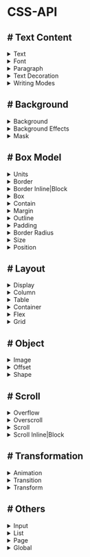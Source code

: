 # CSS-API


## # Text Content

<details><summary>Text</summary><blockquote>

  * [`color`](https://developer.mozilla.org/en-US/docs/Web/CSS/color)
  * [`text-align`](https://developer.mozilla.org/en-US/docs/Web/CSS/text-align)
  * [`text-align-last`](https://developer.mozilla.org/en-US/docs/Web/CSS/text-align-last)
  * [`text-indent`](https://developer.mozilla.org/en-US/docs/Web/CSS/text-indent)
  * [`text-overflow`](https://developer.mozilla.org/en-US/docs/Web/CSS/text-overflow)
  * [`text-rendering`](https://developer.mozilla.org/en-US/docs/Web/CSS/text-rendering)
  * [`text-transform`](https://developer.mozilla.org/en-US/docs/Web/CSS/text-transform)
  * [`text-wrap`](https://developer.mozilla.org/en-US/docs/Web/CSS/text-wrap)
  * [`-webkit-text-stroke`](https://developer.mozilla.org/en-US/docs/Web/CSS/-webkit-text-stroke)
  * [`-webkit-text-stroke-width`](https://developer.mozilla.org/en-US/docs/Web/CSS/-webkit-text-stroke-width)
  * [`-webkit-text-stroke-color`](https://developer.mozilla.org/en-US/docs/Web/CSS/-webkit-text-stroke-color)
  * [`-webkit-text-fill-color`](https://developer.mozilla.org/en-US/docs/Web/CSS/-webkit-text-fill-color)
  * [`-webkit-text-security`](https://developer.mozilla.org/en-US/docs/Web/CSS/-webkit-text-security)
  * [`ruby-position`](https://developer.mozilla.org/en-US/docs/Web/CSS/ruby-position)
  * [`math-depth`](https://developer.mozilla.org/en-US/docs/Web/CSS/math-depth)
  * [`math-style`](https://developer.mozilla.org/en-US/docs/Web/CSS/math-style)
</blockquote></details>

<details><summary>Font</summary><blockquote>

  * [`font`](https://developer.mozilla.org/en-US/docs/Web/CSS/font)
    * [`font-family`](https://developer.mozilla.org/en-US/docs/Web/CSS/font-family)
    * [`font-size`](https://developer.mozilla.org/en-US/docs/Web/CSS/font-size)
    * [`font-stretch`](https://developer.mozilla.org/en-US/docs/Web/CSS/font-stretch)
    * [`font-style`](https://developer.mozilla.org/en-US/docs/Web/CSS/font-style)
    * [`font-variant`](https://developer.mozilla.org/en-US/docs/Web/CSS/font-variant)
      * [`font-variant-alternates`](https://developer.mozilla.org/en-US/docs/Web/CSS/font-variant-alternates)
      * [`font-variant-caps`](https://developer.mozilla.org/en-US/docs/Web/CSS/font-variant-caps)
      * [`font-variant-east-asian`](https://developer.mozilla.org/en-US/docs/Web/CSS/font-variant-east-asian)
      * [`font-variant-ligatures`](https://developer.mozilla.org/en-US/docs/Web/CSS/font-variant-ligatures)
      * [`font-variant-numeric`](https://developer.mozilla.org/en-US/docs/Web/CSS/font-variant-numeric)
      * [`font-variant-position`](https://developer.mozilla.org/en-US/docs/Web/CSS/font-variant-position)
    * [`font-weight`](https://developer.mozilla.org/en-US/docs/Web/CSS/font-weight)
    * [`font-optical-sizing`](https://developer.mozilla.org/en-US/docs/Web/CSS/font-optical-sizing)
    * [`font-kerning`](https://developer.mozilla.org/en-US/docs/Web/CSS/font-kerning)
    * [`font-feature-settings`](https://developer.mozilla.org/en-US/docs/Web/CSS/font-feature-settings)
    * [`font-variation-settings`](https://developer.mozilla.org/en-US/docs/Web/CSS/font-variation-settings)
  * [`font-synthesis`](https://developer.mozilla.org/en-US/docs/Web/CSS/font-synthesis)
    * [`font-synthesis-weight`](https://developer.mozilla.org/en-US/docs/Web/CSS/font-synthesis-weight)
    * [`font-synthesis-style`](https://developer.mozilla.org/en-US/docs/Web/CSS/font-synthesis-style)
    * [`font-synthesis-small-caps`](https://developer.mozilla.org/en-US/docs/Web/CSS/font-synthesis-small-caps)
  * [`font-palette`](https://developer.mozilla.org/en-US/docs/Web/CSS/font-palette)
</blockquote></details>

<details><summary>Paragraph</summary><blockquote>

  * [`line-break`](https://developer.mozilla.org/en-US/docs/Web/CSS/line-break)
  * [`line-height`](https://developer.mozilla.org/en-US/docs/Web/CSS/line-height)
  * [`letter-spacing`](https://developer.mozilla.org/en-US/docs/Web/CSS/letter-spacing)
  * [`quotes`](https://developer.mozilla.org/en-US/docs/Web/CSS/quotes)
  * [`hyphens`](https://developer.mozilla.org/en-US/docs/Web/CSS/hyphens)
  * [`hypenate-character`](https://developer.mozilla.org/en-US/docs/Web/CSS/hypenate-character)
  * [`tab-size`](https://developer.mozilla.org/en-US/docs/Web/CSS/tab-size)
  * [`white-space`](https://developer.mozilla.org/en-US/docs/Web/CSS/white-space)
  * [`overflow-wrap`](https://developer.mozilla.org/en-US/docs/Web/CSS/overflow-wrap)
  * [`└= word-wrap`](https://www.w3schools.com/cssref/css3_pr_word-wrap.php)
  * [`word-break`](https://developer.mozilla.org/en-US/docs/Web/CSS/word-break)
  * [`word-spacing`](https://developer.mozilla.org/en-US/docs/Web/CSS/word-spacing)
  * [`-webkit-line-clamp`](https://developer.mozilla.org/en-US/docs/Web/CSS/-webkit-line-clamp)
</blockquote></details>

<details><summary>Text Decoration</summary><blockquote>

  * [`text-decoration`](https://developer.mozilla.org/en-US/docs/Web/CSS/text-decoration)
    * [`text-decoration-color`](https://developer.mozilla.org/en-US/docs/Web/CSS/text-decoration-color)
    * [`text-decoration-line`](https://developer.mozilla.org/en-US/docs/Web/CSS/text-decoration-line)
    * [`text-decoration-style`](https://developer.mozilla.org/en-US/docs/Web/CSS/text-decoration-style)
    * [`text-decoration-thickness`](https://developer.mozilla.org/en-US/docs/Web/CSS/text-decoration-thickness)
  * [`text-decoration-skip-ink`](https://developer.mozilla.org/en-US/docs/Web/CSS/text-decoration-skip-ink)
  * [`text-emphasis`](https://developer.mozilla.org/en-US/docs/Web/CSS/text-emphasis)
    * [`text-emphasis-color`](https://developer.mozilla.org/en-US/docs/Web/CSS/text-emphasis-color)
    * [`text-emphasis-style`](https://developer.mozilla.org/en-US/docs/Web/CSS/text-emphasis-style)
  * [`text-emphasis-position`](https://developer.mozilla.org/en-US/docs/Web/CSS/text-emphasis-position)
  * [`text-shadow`](https://developer.mozilla.org/en-US/docs/Web/CSS/text-shadow)
  * [`text-underline-offset`](https://developer.mozilla.org/en-US/docs/Web/CSS/text-underline-offset)
  * [`text-underline-position`](https://developer.mozilla.org/en-US/docs/Web/CSS/text-underline-position)
</blockquote></details>

<details><summary>Writing Modes</summary><blockquote>

  * [`direction`](https://developer.mozilla.org/en-US/docs/Web/CSS/direction)
  * [`text-combine-upright`](https://developer.mozilla.org/en-US/docs/Web/CSS/-webkit-text-combine)
  * `-webkit-text-combine`
  * [`text-orientation`](https://developer.mozilla.org/en-US/docs/Web/CSS/text-orientation)
  * [`unicode-bidi`](https://developer.mozilla.org/en-US/docs/Web/CSS/unicode-bidi)
  * [`writing-mode`](https://developer.mozilla.org/en-US/docs/Web/CSS/writing-mode)
</blockquote></details>


## # Background

<details><summary>Background</summary><blockquote>

  * [`background`](https://developer.mozilla.org/en-US/docs/Web/CSS/background)
    * [`background-attachment`](https://developer.mozilla.org/en-US/docs/Web/CSS/background-attachment)
    * [`background-clip`](https://developer.mozilla.org/en-US/docs/Web/CSS/background-clip)
    * [`background-color`](https://developer.mozilla.org/en-US/docs/Web/CSS/background-color)
    * [`background-image`](https://developer.mozilla.org/en-US/docs/Web/CSS/background-image)
    * [`background-origin`](https://developer.mozilla.org/en-US/docs/Web/CSS/background-origin)
    * [`background-repeat`](https://developer.mozilla.org/en-US/docs/Web/CSS/background-repeat)
    * [`background-size`](https://developer.mozilla.org/en-US/docs/Web/CSS/background-size)
    * [`background-position`](https://developer.mozilla.org/en-US/docs/Web/CSS/background-position)
      * [`background-position-x`](https://developer.mozilla.org/en-US/docs/Web/CSS/background-position-x)
      * [`background-position-y`](https://developer.mozilla.org/en-US/docs/Web/CSS/background-position-y)
</blockquote></details>

<details><summary>Background Effects</summary><blockquote>

  * [`background-blend-mode`](https://developer.mozilla.org/en-US/docs/Web/CSS/background-blend-mode)
  * [`mix-blend-mode`](https://developer.mozilla.org/en-US/docs/Web/CSS/mix-blend-mode)
  * [`backdrop-filter`](https://developer.mozilla.org/en-US/docs/Web/CSS/backdrop-filter)
  * [`filter`](https://developer.mozilla.org/en-US/docs/Web/CSS/filter)
  * [`isolation`](https://developer.mozilla.org/en-US/docs/Web/CSS/isolation)
</blockquote></details>


<details><summary>Mask</summary><blockquote>

  * [`mask`](https://developer.mozilla.org/en-US/docs/Web/CSS/mask)
    * [`mask-clip`](https://developer.mozilla.org/en-US/docs/Web/CSS/mask-clip)
    * [`mask-composite`](https://developer.mozilla.org/en-US/docs/Web/CSS/mask-composite)
    * [`mask-image`](https://developer.mozilla.org/en-US/docs/Web/CSS/mask-image)
    * [`mask-mode`](https://developer.mozilla.org/en-US/docs/Web/CSS/mask-mode)
    * [`mask-origin`](https://developer.mozilla.org/en-US/docs/Web/CSS/mask-origin)
    * [`mask-position`](https://developer.mozilla.org/en-US/docs/Web/CSS/mask-position)
      * [`-webkit-mask-position-x`](https://developer.mozilla.org/en-US/docs/Web/CSS/-webkit-mask-position-x)
      * [`-webkit-mask-position-y`](https://developer.mozilla.org/en-US/docs/Web/CSS/-webkit-mask-position-y)
    * [`mask-repeat`](https://developer.mozilla.org/en-US/docs/Web/CSS/mask-repeat)
    * [`mask-size`](https://developer.mozilla.org/en-US/docs/Web/CSS/mask-size)

  * [`mask-type`](https://developer.mozilla.org/en-US/docs/Web/CSS/mask-type)
</blockquote></details>

## # Box Model

<details><summary>Units</summary><blockquote>

  * [`units`](https://github.com/jabed-web-dev/CSS-API/blob/main/units.md)
</blockquote></details>

<details><summary>Border</summary><blockquote>

  * [`border`](https://developer.mozilla.org/en-US/docs/Web/CSS/border)
    * [`border-color`](https://developer.mozilla.org/en-US/docs/Web/CSS/border-color)
    * [`border-style`](https://developer.mozilla.org/en-US/docs/Web/CSS/border-style)
    * [`border-width`](https://developer.mozilla.org/en-US/docs/Web/CSS/border-width)
    * [`border-left`](https://developer.mozilla.org/en-US/docs/Web/CSS/border-left)
      * [`border-left-color`](https://developer.mozilla.org/en-US/docs/Web/CSS/border-left-color)
      * [`border-left-style`](https://developer.mozilla.org/en-US/docs/Web/CSS/border-left-style)
      * [`border-left-width`](https://developer.mozilla.org/en-US/docs/Web/CSS/border-left-width)
    * [`border-right`](https://developer.mozilla.org/en-US/docs/Web/CSS/border-right)
      * [`border-right-color`](https://developer.mozilla.org/en-US/docs/Web/CSS/border-right-color)
      * [`border-right-style`](https://developer.mozilla.org/en-US/docs/Web/CSS/border-right-style)
      * [`border-right-width`](https://developer.mozilla.org/en-US/docs/Web/CSS/border-right-width)
    * [`border-top`](https://developer.mozilla.org/en-US/docs/Web/CSS/border-top)
      * [`border-top-color`](https://developer.mozilla.org/en-US/docs/Web/CSS/border-top-color)
      * [`border-top-style`](https://developer.mozilla.org/en-US/docs/Web/CSS/border-top-style)
      * [`border-top-width`](https://developer.mozilla.org/en-US/docs/Web/CSS/border-top-width)
    * [`border-bottom`](https://developer.mozilla.org/en-US/docs/Web/CSS/border-bottom)
      * [`border-bottom-color`](https://developer.mozilla.org/en-US/docs/Web/CSS/border-bottom-color)
      * [`border-bottom-style`](https://developer.mozilla.org/en-US/docs/Web/CSS/border-bottom-style)
      * [`border-bottom-width`](https://developer.mozilla.org/en-US/docs/Web/CSS/border-bottom-width)
    * [`border-image`](https://developer.mozilla.org/en-US/docs/Web/CSS/border-image)
      * [`border-image-outset`](https://developer.mozilla.org/en-US/docs/Web/CSS/border-image-outset)
      * [`border-image-repeat`](https://developer.mozilla.org/en-US/docs/Web/CSS/border-image-repeat)
      * [`border-image-slice`](https://developer.mozilla.org/en-US/docs/Web/CSS/border-image-slice)
      * [`border-image-source`](https://developer.mozilla.org/en-US/docs/Web/CSS/border-image-source)
      * [`border-image-width`](https://developer.mozilla.org/en-US/docs/Web/CSS/border-image-width)
</blockquote></details>


<details><summary>Border Inline|Block</summary><blockquote>

  * [`border-inline`](https://developer.mozilla.org/en-US/docs/Web/CSS/border-inline)
    * [`border-inline-color`](https://developer.mozilla.org/en-US/docs/Web/CSS/border-inline-color)
    * [`border-inline-style`](https://developer.mozilla.org/en-US/docs/Web/CSS/border-inline-style)
    * [`border-inline-width`](https://developer.mozilla.org/en-US/docs/Web/CSS/border-inline-width)
    * [`border-inline-end`](https://developer.mozilla.org/en-US/docs/Web/CSS/border-inline-end)
      * [`border-inline-end-color`](https://developer.mozilla.org/en-US/docs/Web/CSS/border-inline-end-color)
      * [`border-inline-end-style`](https://developer.mozilla.org/en-US/docs/Web/CSS/border-inline-end-style)
      * [`border-inline-end-width`](https://developer.mozilla.org/en-US/docs/Web/CSS/border-inline-end-width)
    * [`border-inline-start`](https://developer.mozilla.org/en-US/docs/Web/CSS/border-inline-start)
      * [`border-inline-start-color`](https://developer.mozilla.org/en-US/docs/Web/CSS/border-inline-start-color)
      * [`border-inline-start-style`](https://developer.mozilla.org/en-US/docs/Web/CSS/border-inline-start-style)
      * [`border-inline-start-width`](https://developer.mozilla.org/en-US/docs/Web/CSS/border-inline-start-width)

  * [`border-block`](https://developer.mozilla.org/en-US/docs/Web/CSS/border-block)
    * [`border-block-color`](https://developer.mozilla.org/en-US/docs/Web/CSS/border-block-color)
    * [`border-block-style`](https://developer.mozilla.org/en-US/docs/Web/CSS/border-block-style)
    * [`border-block-width`](https://developer.mozilla.org/en-US/docs/Web/CSS/border-block-width)
    * [`border-block-end`](https://developer.mozilla.org/en-US/docs/Web/CSS/border-block-end)
      * [`border-block-end-color`](https://developer.mozilla.org/en-US/docs/Web/CSS/border-block-end-color)
      * [`border-block-end-style`](https://developer.mozilla.org/en-US/docs/Web/CSS/border-block-end-style)
      * [`border-block-end-width`](https://developer.mozilla.org/en-US/docs/Web/CSS/border-block-end-width)
    * [`border-block-start`](https://developer.mozilla.org/en-US/docs/Web/CSS/border-block-start)
      * [`border-block-start-color`](https://developer.mozilla.org/en-US/docs/Web/CSS/border-block-start-color)
      * [`border-block-start-style`](https://developer.mozilla.org/en-US/docs/Web/CSS/border-block-start-style)
      * [`border-block-start-width`](https://developer.mozilla.org/en-US/docs/Web/CSS/border-block-start-width)
</blockquote></details>


<details><summary>Box</summary><blockquote>

  * [`box-sizing`](https://developer.mozilla.org/en-US/docs/Web/CSS/box-sizing)
  * [`box-shadow`](https://developer.mozilla.org/en-US/docs/Web/CSS/box-shadow)
  * [`box-decoration-break`](https://developer.mozilla.org/en-US/docs/Web/CSS/box-decoration-break)
  * `-webkit-box-decoration-break`
  * [`resize`](https://developer.mozilla.org/en-US/docs/Web/CSS/resize)
</blockquote></details>


<details><summary>Contain</summary><blockquote>

  * [`contain`](https://developer.mozilla.org/en-US/docs/Web/CSS/contain)
  * [`contain-intrinsic-size`](https://developer.mozilla.org/en-US/docs/Web/CSS/contain-intrinsic-size)
    * [`contain-intrinsic-width`](https://developer.mozilla.org/en-US/docs/Web/CSS/contain-intrinsic-width)
    * [`contain-intrinsic-height`](https://developer.mozilla.org/en-US/docs/Web/CSS/contain-intrinsic-height)

  Inline|Block
  * [`contain-intrinsic-inline-size`](https://developer.mozilla.org/en-US/docs/Web/CSS/contain-intrinsic-inline-size)
  * [`contain-intrinsic-block-size`](https://developer.mozilla.org/en-US/docs/Web/CSS/contain-intrinsic-block-size)
</blockquote></details>


<details><summary>Margin</summary><blockquote>

  * [`margin`](https://developer.mozilla.org/en-US/docs/Web/CSS/margin)
    * [`margin-bottom`](https://developer.mozilla.org/en-US/docs/Web/CSS/margin-bottom)
    * [`margin-left`](https://developer.mozilla.org/en-US/docs/Web/CSS/margin-left)
    * [`margin-right`](https://developer.mozilla.org/en-US/docs/Web/CSS/margin-right)
    * [`margin-top`](https://developer.mozilla.org/en-US/docs/Web/CSS/margin-top)

  Inline|Block
  * [`margin-inline`](https://developer.mozilla.org/en-US/docs/Web/CSS/margin-inline)
    * [`margin-inline-end`](https://developer.mozilla.org/en-US/docs/Web/CSS/margin-inline-end)
    * [`margin-inline-start`](https://developer.mozilla.org/en-US/docs/Web/CSS/margin-inline-start)
  * [`margin-block`](https://developer.mozilla.org/en-US/docs/Web/CSS/margin-block)
    * [`margin-block-end`](https://developer.mozilla.org/en-US/docs/Web/CSS/margin-block-end)
    * [`margin-block-start`](https://developer.mozilla.org/en-US/docs/Web/CSS/margin-block-start)
</blockquote></details>


<details><summary>Outline</summary><blockquote>

  * [`outline`](https://developer.mozilla.org/en-US/docs/Web/CSS/outline)
    * [`outline-color`](https://developer.mozilla.org/en-US/docs/Web/CSS/outline-color)
    * [`outline-style`](https://developer.mozilla.org/en-US/docs/Web/CSS/outline-style)
    * [`outline-width`](https://developer.mozilla.org/en-US/docs/Web/CSS/outline-width)
  * [`outline-offset`](https://developer.mozilla.org/en-US/docs/Web/CSS/outline-offset)
</blockquote></details>


<details><summary>Padding</summary><blockquote>

  * [`padding`](https://developer.mozilla.org/en-US/docs/Web/CSS/padding)
    * [`padding-left`](https://developer.mozilla.org/en-US/docs/Web/CSS/padding-left)
    * [`padding-right`](https://developer.mozilla.org/en-US/docs/Web/CSS/padding-right)
    * [`padding-top`](https://developer.mozilla.org/en-US/docs/Web/CSS/padding-top)
    * [`padding-bottom`](https://developer.mozilla.org/en-US/docs/Web/CSS/padding-bottom)

  Inline|Block
  * [`padding-inline`](https://developer.mozilla.org/en-US/docs/Web/CSS/paddin-inlineg)
    * [`padding-inline-end`](https://developer.mozilla.org/en-US/docs/Web/CSS/padding-inline-end)
    * [`padding-inline-start`](https://developer.mozilla.org/en-US/docs/Web/CSS/padding-inline-start)
  * [`padding-block`](https://developer.mozilla.org/en-US/docs/Web/CSS/padding-block)
    * [`padding-block-end`](https://developer.mozilla.org/en-US/docs/Web/CSS/padding-block-end)
    * [`padding-block-start`](https://developer.mozilla.org/en-US/docs/Web/CSS/padding-block-start)
</blockquote></details>


<details><summary>Border Radius</summary><blockquote>

  * [`border-radius`](https://developer.mozilla.org/en-US/docs/Web/CSS/border-radius)
    * [`border-top-left-radius`](https://developer.mozilla.org/en-US/docs/Web/CSS/border-top-left-radius)
    * [`border-top-right-radius`](https://developer.mozilla.org/en-US/docs/Web/CSS/border-top-right-radius)
    * [`border-bottom-left-radius`](https://developer.mozilla.org/en-US/docs/Web/CSS/border-bottom-left-radius)
    * [`border-bottom-right-radius`](https://developer.mozilla.org/en-US/docs/Web/CSS/border-bottom-right-radius)

  Inline|Block
  * [`border-start-start-radius`](https://developer.mozilla.org/en-US/docs/Web/CSS/border-start-start-radius)
  * [`border-start-end-radius`](https://developer.mozilla.org/en-US/docs/Web/CSS/border-start-end-radius)
  * [`border-end-end-radius`](https://developer.mozilla.org/en-US/docs/Web/CSS/border-end-end-radius)
  * [`border-end-start-radius`](https://developer.mozilla.org/en-US/docs/Web/CSS/border-end-start-radius)
</blockquote></details>


<details><summary>Size</summary><blockquote>

  * [`height`](https://developer.mozilla.org/en-US/docs/Web/CSS/height)
  * [`width`](https://developer.mozilla.org/en-US/docs/Web/CSS/width)
  * [`max-height`](https://developer.mozilla.org/en-US/docs/Web/CSS/max-height)
  * [`max-width`](https://developer.mozilla.org/en-US/docs/Web/CSS/max-width)
  * [`min-height`](https://developer.mozilla.org/en-US/docs/Web/CSS/min-height)
  * [`min-width`](https://developer.mozilla.org/en-US/docs/Web/CSS/min-width)
  * [`aspect-ratio`](https://developer.mozilla.org/en-US/docs/Web/CSS/aspect-ratio)

  Inline|Block
  * [`inline-size`](https://developer.mozilla.org/en-US/docs/Web/CSS/inline-size)
  * [`max-inline-size`](https://developer.mozilla.org/en-US/docs/Web/CSS/max-inline-size)
  * [`min-inline-size`](https://developer.mozilla.org/en-US/docs/Web/CSS/min-inline-size)
  * [`block-size`](https://developer.mozilla.org/en-US/docs/Web/CSS/block-size)
  * [`max-block-size`](https://developer.mozilla.org/en-US/docs/Web/CSS/max-block-size)
  * [`min-block-size`](https://developer.mozilla.org/en-US/docs/Web/CSS/min-block-size)
</blockquote></details>


<details><summary>Position</summary><blockquote>

  * [`position`](https://developer.mozilla.org/en-US/docs/Web/CSS/position)
  * [`inset`](https://developer.mozilla.org/en-US/docs/Web/CSS/inset)
    * [`top`](https://developer.mozilla.org/en-US/docs/Web/CSS/top)
    * [`left`](https://developer.mozilla.org/en-US/docs/Web/CSS/left)
    * [`right`](https://developer.mozilla.org/en-US/docs/Web/CSS/right)
    * [`bottom`](https://developer.mozilla.org/en-US/docs/Web/CSS/bottom)
  * [`z-index`](https://developer.mozilla.org/en-US/docs/Web/CSS/z-index)
  * [`float`](https://developer.mozilla.org/en-US/docs/Web/CSS/float)
  * [`clear`](https://developer.mozilla.org/en-US/docs/Web/CSS/clear)

  Inline|Block
  * [`inset-inline`](https://developer.mozilla.org/en-US/docs/Web/CSS/inset-inline)
    * [`inset-inline-end`](https://developer.mozilla.org/en-US/docs/Web/CSS/inset-inline-end)
    * [`inset-inline-start`](https://developer.mozilla.org/en-US/docs/Web/CSS/inset-inline-start)
  * [`inset-block`](https://developer.mozilla.org/en-US/docs/Web/CSS/inset-block)
    * [`inset-block-end`](https://developer.mozilla.org/en-US/docs/Web/CSS/inset-block-end)
    * [`inset-block-start`](https://developer.mozilla.org/en-US/docs/Web/CSS/inset-block-start)
</blockquote></details>

## # Layout

<details><summary>Display</summary><blockquote>

  * [`display`](https://developer.mozilla.org/en-US/docs/Web/CSS/display)
  * [`visibility`](https://developer.mozilla.org/en-US/docs/Web/CSS/visibility)
</blockquote></details>

<details><summary>Column</summary><blockquote>

  * [`columns`](https://developer.mozilla.org/en-US/docs/Web/CSS/columns)
    * [`column-count`](https://developer.mozilla.org/en-US/docs/Web/CSS/column-count)
    * [`column-width`](https://developer.mozilla.org/en-US/docs/Web/CSS/column-width)
  * [`column-fill`](https://developer.mozilla.org/en-US/docs/Web/CSS/column-fill)
  * [`column-span`](https://developer.mozilla.org/en-US/docs/Web/CSS/column-span)
  * [`column-rule`](https://developer.mozilla.org/en-US/docs/Web/CSS/column-rule)
    * [`column-rule-color`](https://developer.mozilla.org/en-US/docs/Web/CSS/column-rule-color)
    * [`column-rule-style`](https://developer.mozilla.org/en-US/docs/Web/CSS/column-rule-style)
    * [`column-rule-width`](https://developer.mozilla.org/en-US/docs/Web/CSS/column-rule-width)
  * [`column-gap`](https://developer.mozilla.org/en-US/docs/Web/CSS/column-gap)
</blockquote></details>

<details><summary>Table</summary><blockquote>

  * [`table-layout`](https://developer.mozilla.org/en-US/docs/Web/CSS/table-layout)
  * [`border-collapse`](https://developer.mozilla.org/en-US/docs/Web/CSS/border-collapse)
  * [`border-spacing`](https://developer.mozilla.org/en-US/docs/Web/CSS/border-spacing)
  * [`caption-side`](https://developer.mozilla.org/en-US/docs/Web/CSS/caption-side)
  * [`empty-cells`](https://developer.mozilla.org/en-US/docs/Web/CSS/empty-cells)
  * [`vertical-align`](https://developer.mozilla.org/en-US/docs/Web/CSS/vertical-align)
</blockquote></details>

<details><summary>Container</summary><blockquote>

  * [`container`](https://developer.mozilla.org/en-US/docs/Web/CSS/container)
    * [`container-name`](https://developer.mozilla.org/en-US/docs/Web/CSS/container-name)
    * [`container-type`](https://developer.mozilla.org/en-US/docs/Web/CSS/container-type)
</blockquote></details>

<details><summary>Flex</summary><blockquote>

  Container
  * [`flex-flow`](https://developer.mozilla.org/en-US/docs/Web/CSS/flex-flow)
    * [`flex-direction`](https://developer.mozilla.org/en-US/docs/Web/CSS/flex-direction)
    * [`flex-wrap`](https://developer.mozilla.org/en-US/docs/Web/CSS/flex-wrap)
  * [`place-content`](https://developer.mozilla.org/en-US/docs/Web/CSS/place-content)
    * [`align-content`](https://developer.mozilla.org/en-US/docs/Web/CSS/align-content)
    * [`justify-content`](https://developer.mozilla.org/en-US/docs/Web/CSS/justify-content)
  * [`align-items`](https://developer.mozilla.org/en-US/docs/Web/CSS/align-items)
  * [`gap`](https://developer.mozilla.org/en-US/docs/Web/CSS/gap)
    * [`row-gap`](https://developer.mozilla.org/en-US/docs/Web/CSS/row-gap)
    * [`column-gap`](https://developer.mozilla.org/en-US/docs/Web/CSS/column-gap)

  Item
  * [`flex`](https://developer.mozilla.org/en-US/docs/Web/CSS/flex)
    * [`flex-grow`](https://developer.mozilla.org/en-US/docs/Web/CSS/flex-grow)
    * [`flex-shrink`](https://developer.mozilla.org/en-US/docs/Web/CSS/flex-shrink)
    * [`flex-basis`](https://developer.mozilla.org/en-US/docs/Web/CSS/flex-basis)
  * [`order`](https://developer.mozilla.org/en-US/docs/Web/CSS/order)
  * [`align-self`](https://developer.mozilla.org/en-US/docs/Web/CSS/align-self)
</blockquote></details>

<details><summary>Grid</summary><blockquote>

  Container
  * [`grid`](https://developer.mozilla.org/en-US/docs/Web/CSS/grid)
    * [`grid-auto-columns`](https://developer.mozilla.org/en-US/docs/Web/CSS/grid-auto-columns)
    * [`grid-auto-flow`](https://developer.mozilla.org/en-US/docs/Web/CSS/grid-auto-flow)
    * [`grid-auto-rows`](https://developer.mozilla.org/en-US/docs/Web/CSS/grid-auto-rows)
    * [`grid-template`](https://developer.mozilla.org/en-US/docs/Web/CSS/grid-template)
      * [`grid-template-areas`](https://developer.mozilla.org/en-US/docs/Web/CSS/grid-template-areas)
      * [`grid-template-columns`](https://developer.mozilla.org/en-US/docs/Web/CSS/grid-template-columns)
      * [`grid-template-rows`](https://developer.mozilla.org/en-US/docs/Web/CSS/grid-template-rows)
  * [`place-content`](https://developer.mozilla.org/en-US/docs/Web/CSS/place-content)
    * [`align-content`](https://developer.mozilla.org/en-US/docs/Web/CSS/align-content)
    * [`justify-content`](https://developer.mozilla.org/en-US/docs/Web/CSS/justify-content)
  * [`place-items`](https://developer.mozilla.org/en-US/docs/Web/CSS/place-items)
    * [`align-items`](https://developer.mozilla.org/en-US/docs/Web/CSS/align-items)
    * [`justify-items`](https://developer.mozilla.org/en-US/docs/Web/CSS/justify-items)
  * [`gap`](https://developer.mozilla.org/en-US/docs/Web/CSS/gap)
    * [`row-gap`](https://developer.mozilla.org/en-US/docs/Web/CSS/row-gap)
    * [`column-gap`](https://developer.mozilla.org/en-US/docs/Web/CSS/column-gap)

  Item
  * [`grid-area`](https://developer.mozilla.org/en-US/docs/Web/CSS/grid-area)
    * [`grid-column`](https://developer.mozilla.org/en-US/docs/Web/CSS/grid-column)
      * [`grid-column-end`](https://developer.mozilla.org/en-US/docs/Web/CSS/grid-column-end)
      * [`grid-column-start`](https://developer.mozilla.org/en-US/docs/Web/CSS/grid-column-start)
    * [`grid-row`](https://developer.mozilla.org/en-US/docs/Web/CSS/grid-row)
      * [`grid-row-end`](https://developer.mozilla.org/en-US/docs/Web/CSS/grid-row-end)
      * [`grid-row-start`](https://developer.mozilla.org/en-US/docs/Web/CSS/grid-row-start)
  * [`order`](https://developer.mozilla.org/en-US/docs/Web/CSS/order)
  * [`place-self`](https://developer.mozilla.org/en-US/docs/Web/CSS/place-self)
    * [`align-self`](https://developer.mozilla.org/en-US/docs/Web/CSS/align-self)
    * [`justify-self`](https://developer.mozilla.org/en-US/docs/Web/CSS/justify-self)
</blockquote></details>


## # Object

<details><summary>Image</summary><blockquote>

  * [`image-orientation`](https://developer.mozilla.org/en-US/docs/Web/CSS/image-orientation)
  * [`image-rendering`](https://developer.mozilla.org/en-US/docs/Web/CSS/image-rendering)
  * [`object-fit`](https://developer.mozilla.org/en-US/docs/Web/CSS/object-fit)
  * [`object-position`](https://developer.mozilla.org/en-US/docs/Web/CSS/object-position)
  * [`clip-path`](https://developer.mozilla.org/en-US/docs/Web/CSS/clip-path)
  * [`vertical-align`](https://developer.mozilla.org/en-US/docs/Web/CSS/vertical-align)
</blockquote></details>

<details><summary>Offset</summary><blockquote>

  * [`offset`](https://developer.mozilla.org/en-US/docs/Web/CSS/offset)
    * [`offset-anchor`](https://developer.mozilla.org/en-US/docs/Web/CSS/offset-anchor)
    * [`offset-distance`](https://developer.mozilla.org/en-US/docs/Web/CSS/offset-distance)
    * [`offset-path`](https://developer.mozilla.org/en-US/docs/Web/CSS/offset-path)
    * [`offset-position`](https://developer.mozilla.org/en-US/docs/Web/CSS/offset-position)
    * [`offset-rotate`](https://developer.mozilla.org/en-US/docs/Web/CSS/offset-rotate)
</blockquote></details>


<details><summary>Shape</summary><blockquote>

  * [`shape-image-threshold`](https://developer.mozilla.org/en-US/docs/Web/CSS/shape-image-threshold)
  * [`shape-margin`](https://developer.mozilla.org/en-US/docs/Web/CSS/shape-margin)
  * [`shape-outside`](https://developer.mozilla.org/en-US/docs/Web/CSS/shape-outside)
</blockquote></details>


## # Scroll

<details><summary>Overflow</summary><blockquote>

  * [`overflow`](https://developer.mozilla.org/en-US/docs/Web/CSS/overflow)
    * [`overflow-x`](https://developer.mozilla.org/en-US/docs/Web/CSS/overflow-x)
    * [`overflow-y`](https://developer.mozilla.org/en-US/docs/Web/CSS/overflow-y)
  * [`overflow-anchor`](https://developer.mozilla.org/en-US/docs/Web/CSS/overflow-anchor)
  * [`overflow-clip-margin`](https://developer.mozilla.org/en-US/docs/Web/CSS/overflow-clip-margin)
</blockquote></details>


<details><summary>Overscroll</summary><blockquote>

  * [`overscroll-behavior`](https://developer.mozilla.org/en-US/docs/Web/CSS/overscroll-behavior)
  * [`overscroll-behavior-x`](https://developer.mozilla.org/en-US/docs/Web/CSS/overscroll-behavior-x)
  * [`overscroll-behavior-y`](https://developer.mozilla.org/en-US/docs/Web/CSS/overscroll-behavior-y)

  Inline|Block
  * [`overscroll-behavior-inline`](https://developer.mozilla.org/en-US/docs/Web/CSS/overscroll-behavior-inline)
  * [`overscroll-behavior-block`](https://developer.mozilla.org/en-US/docs/Web/CSS/overscroll-behavior-block)
</blockquote></details>


<details><summary>Scroll</summary><blockquote>

  * [`scroll-behavior`](https://developer.mozilla.org/en-US/docs/Web/CSS/scroll-behavior)
  * [`scroll-margin`](https://developer.mozilla.org/en-US/docs/Web/CSS/scroll-margin)
    * [`scroll-margin-left`](https://developer.mozilla.org/en-US/docs/Web/CSS/scroll-margin-left)
    * [`scroll-margin-right`](https://developer.mozilla.org/en-US/docs/Web/CSS/scroll-margin-right)
    * [`scroll-margin-top`](https://developer.mozilla.org/en-US/docs/Web/CSS/scroll-margin-top)
    * [`scroll-margin-bottom`](https://developer.mozilla.org/en-US/docs/Web/CSS/scroll-margin-bottom)
  * [`scroll-padding`](https://developer.mozilla.org/en-US/docs/Web/CSS/scroll-padding)
    * [`scroll-padding-left`](https://developer.mozilla.org/en-US/docs/Web/CSS/scroll-padding-left)
    * [`scroll-padding-right`](https://developer.mozilla.org/en-US/docs/Web/CSS/scroll-padding-right)
    * [`scroll-padding-top`](https://developer.mozilla.org/en-US/docs/Web/CSS/scroll-padding-top)
    * [`scroll-padding-bottom`](https://developer.mozilla.org/en-US/docs/Web/CSS/croll-padding-bottom)
  * [`scroll-snap-align`](https://developer.mozilla.org/en-US/docs/Web/CSS/scroll-snap-align)
  * [`scroll-snap-stop`](https://developer.mozilla.org/en-US/docs/Web/CSS/scroll-snap-stop)
  * [`scroll-snap-type`](https://developer.mozilla.org/en-US/docs/Web/CSS/scroll-snap-type)
  * [`scrollbar-gutter`](https://developer.mozilla.org/en-US/docs/Web/CSS/scrollbar-gutter)
</blockquote></details>

<details><summary>Scroll Inline|Block</summary><blockquote>

  * [`scroll-margin-inline`](https://developer.mozilla.org/en-US/docs/Web/CSS/scroll-margin-inline)
    * [`scroll-margin-inline-end`](https://developer.mozilla.org/en-US/docs/Web/CSS/scroll-margin-inline-end)
    * [`scroll-margin-inline-start`](https://developer.mozilla.org/en-US/docs/Web/CSS/scroll-margin-inline-start)
  * [`scroll-margin-block`](https://developer.mozilla.org/en-US/docs/Web/CSS/scroll-margin-block)
    * [`scroll-margin-block-end`](https://developer.mozilla.org/en-US/docs/Web/CSS/scroll-margin-block-end)
    * [`scroll-margin-block-start`](https://developer.mozilla.org/en-US/docs/Web/CSS/scroll-margin-block-start)
  * [`scroll-padding-inline`](https://developer.mozilla.org/en-US/docs/Web/CSS/scroll-padding-inline)
    * [`scroll-padding-inline-end`](https://developer.mozilla.org/en-US/docs/Web/CSS/scroll-padding-inline-end)
    * [`scroll-padding-inline-start`](https://developer.mozilla.org/en-US/docs/Web/CSS/scroll-padding-inline-start)
  * [`scroll-padding-block`](https://developer.mozilla.org/en-US/docs/Web/CSS/scroll-padding-block)
    * [`scroll-padding-block-end`](https://developer.mozilla.org/en-US/docs/Web/CSS/scroll-padding-block-end)
    * [`scroll-padding-block-start`](https://developer.mozilla.org/en-US/docs/Web/CSS/scroll-padding-block-start)
</blockquote></details>


## # Transformation

<details><summary>Animation</summary><blockquote>

  * [`animation`](https://developer.mozilla.org/en-US/docs/Web/CSS/animation)
    * [`animation-name`](https://developer.mozilla.org/en-US/docs/Web/CSS/animation-name)
    * [`animation-delay`](https://developer.mozilla.org/en-US/docs/Web/CSS/animation-delay)
    * [`animation-direction`](https://developer.mozilla.org/en-US/docs/Web/CSS/animation-direction)
    * [`animation-duration`](https://developer.mozilla.org/en-US/docs/Web/CSS/animation-duration)
    * [`animation-fill-mode`](https://developer.mozilla.org/en-US/docs/Web/CSS/animation-fill-mode)
    * [`animation-iteration-count`](https://developer.mozilla.org/en-US/docs/Web/CSS/animation-iteration-count)
    * [`animation-play-state`](https://developer.mozilla.org/en-US/docs/Web/CSS/animation-play-state)
    * [`animation-timing-function`](https://developer.mozilla.org/en-US/docs/Web/CSS/animation-timing-function)
  * [`animation-composition`](https://developer.mozilla.org/en-US/docs/Web/CSS/animation-composition)
</blockquote></details>

<details><summary>Transition</summary><blockquote>

  * [`transition`](https://developer.mozilla.org/en-US/docs/Web/CSS/transition)
    * [`transition-delay`](https://developer.mozilla.org/en-US/docs/Web/CSS/transition-delay)
    * [`transition-duration`](https://developer.mozilla.org/en-US/docs/Web/CSS/transition-duration)
    * [`transition-property`](https://developer.mozilla.org/en-US/docs/Web/CSS/transition-property)
    * [`transition-timing-function`](https://developer.mozilla.org/en-US/docs/Web/CSS/transition-timing-function)
</blockquote></details>

<details><summary>Transform</summary><blockquote>

  * [`transform`](https://developer.mozilla.org/en-US/docs/Web/CSS/transform)
  * [`transform-box`](https://developer.mozilla.org/en-US/docs/Web/CSS/transform-box)
  * [`transform-origin`](https://developer.mozilla.org/en-US/docs/Web/CSS/transform-origin)
  * [`transform-style`](https://developer.mozilla.org/en-US/docs/Web/CSS/transform-style)
  * [`translate`](https://developer.mozilla.org/en-US/docs/Web/CSS/ranslate)
  * [`backface-visibility`](https://developer.mozilla.org/en-US/docs/Web/CSS/backface-visibility)
  * [`perspective`](https://developer.mozilla.org/en-US/docs/Web/CSS/perspective)
  * [`perspective-origin`](https://developer.mozilla.org/en-US/docs/Web/CSS/perspective-origin)
  * [`rotate`](https://developer.mozilla.org/en-US/docs/Web/CSS/rotate)
  * [`scale`](https://developer.mozilla.org/en-US/docs/Web/CSS/scale)
</blockquote></details>


## # Others

<details><summary>Input</summary><blockquote>

  * [`accent-color`](https://developer.mozilla.org/en-US/docs/Web/CSS/accent-color)
  * [`appearance`](https://developer.mozilla.org/en-US/docs/Web/CSS/appearance)
  * [`caret-color`](https://developer.mozilla.org/en-US/docs/Web/CSS/caret-color)
</blockquote></details>

<details><summary>List</summary><blockquote>

  * [`list-style`](https://developer.mozilla.org/en-US/docs/Web/CSS/list-style)
    * [`list-style-image`](https://developer.mozilla.org/en-US/docs/Web/CSS/ist-style-image)
    * [`list-style-position`](https://developer.mozilla.org/en-US/docs/Web/CSS/list-style-position)
    * [`list-style-type`](https://developer.mozilla.org/en-US/docs/Web/CSS/list-style-type)
</blockquote></details>

<details><summary>Page</summary><blockquote>

  * [`page`](https://developer.mozilla.org/en-US/docs/Web/CSS/page)
  * [`break-after`](https://developer.mozilla.org/en-US/docs/Web/CSS/break-after)
  * [`break-before`](https://developer.mozilla.org/en-US/docs/Web/CSS/break-before)
  * [`break-inside`](https://developer.mozilla.org/en-US/docs/Web/CSS/)
  * [`print-color-adjust`](https://developer.mozilla.org/en-US/docs/Web/CSS/)
  * `-webkit-print-color-adjust`
</blockquote></details>

<details><summary>Global</summary><blockquote>

  * [`all`](https://developer.mozilla.org/en-US/docs/Web/CSS/all)
  * [`color-scheme`](https://developer.mozilla.org/en-US/docs/Web/CSS/color-scheme)
  * [`cursor`](https://developer.mozilla.org/en-US/docs/Web/CSS/cursor)
  * [`opacity`](https://developer.mozilla.org/en-US/docs/Web/CSS/opacity)
  * [`user-select`](https://developer.mozilla.org/en-US/docs/Web/CSS/user-select)
  * [`pointer-events`](https://developer.mozilla.org/en-US/docs/Web/CSS/pointer-events)
  * [`touch-action`](https://developer.mozilla.org/en-US/docs/Web/CSS/touch-action)
  * [`forced-color-adjust`](https://developer.mozilla.org/en-US/docs/Web/CSS/forced-color-adjust)
  * [`content`](https://developer.mozilla.org/en-US/docs/Web/CSS/content)
  * [`counter-increment`](https://developer.mozilla.org/en-US/docs/Web/CSS/counter-increment)
  * [`counter-set`](https://developer.mozilla.org/en-US/docs/Web/CSS/counter-set)
  * [`counter-reset`](https://developer.mozilla.org/en-US/docs/Web/CSS/counter-reset)
</blockquote></details>
